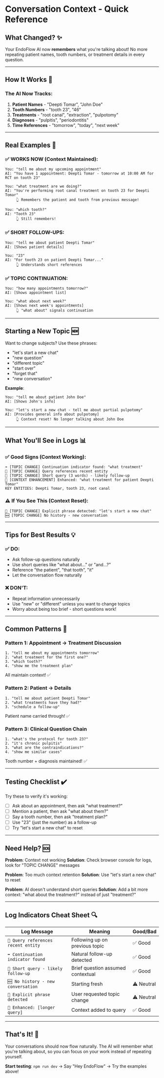 # Conversation Context - Quick Reference

## What Changed? ✨

Your EndoFlow AI now **remembers** what you're talking about! No more repeating patient names, tooth numbers, or treatment details in every question.

---

## How It Works 🧠

### The AI Now Tracks:
1. **Patient Names** - "Deepti Tomar", "John Doe"
2. **Tooth Numbers** - "tooth 23", "46"
3. **Treatments** - "root canal", "extraction", "pulpotomy"
4. **Diagnoses** - "pulpitis", "periodontitis"
5. **Time References** - "tomorrow", "today", "next week"

---

## Real Examples 💬

### ✅ WORKS NOW (Context Maintained):
```
You: "tell me about my upcoming appointment"
AI: "You have 1 appointment: Deepti Tomar - tomorrow at 10:00 AM for RCT on tooth 23"

You: "what treatment are we doing?"
AI: "You're performing root canal treatment on tooth 23 for Deepti Tomar"
     👆 Remembers the patient and tooth from previous message!

You: "which tooth?"
AI: "Tooth 23"
     👆 Still remembers!
```

### ✅ SHORT FOLLOW-UPS:
```
You: "tell me about patient Deepti Tomar"
AI: [Shows patient details]

You: "23"
AI: "For tooth 23 on patient Deepti Tomar..."
     👆 Understands short references
```

### ✅ TOPIC CONTINUATION:
```
You: "how many appointments tomorrow?"
AI: [Shows appointment list]

You: "what about next week?"
AI: [Shows next week's appointments]
     👆 "what about" signals continuation
```

---

## Starting a New Topic 🆕

Want to change subjects? Use these phrases:

- "let's start a new chat"
- "new question"
- "different topic"
- "start over"
- "forget that"
- "new conversation"

**Example**:
```
You: "tell me about patient John Doe"
AI: [Shows John's info]

You: "let's start a new chat - tell me about partial pulpotomy"
AI: [Provides general info about pulpotomy]
     👆 Context reset! No longer talking about John Doe
```

---

## What You'll See in Logs 📊

### ✅ Good Signs (Context Working):
```
➡️ [TOPIC CHANGE] Continuation indicator found: "what treatment"
🔗 [TOPIC CHANGE] Query references recent entity
📏 [TOPIC CHANGE] Short query (3 words) - likely follow-up
📝 [CONTEXT ENHANCEMENT] Enhanced: "what treatment for patient Deepti Tomar"
KEY ENTITIES: Deepti Tomar, tooth 23, root canal
```

### ⚠️ If You See This (Context Reset):
```
🔄 [TOPIC CHANGE] Explicit phrase detected: "let's start a new chat"
🆕 [TOPIC CHANGE] No history - new conversation
```

---

## Tips for Best Results 💡

### ✅ DO:
- Ask follow-up questions naturally
- Use short queries like "what about..." or "and...?"
- Reference "the patient", "that tooth", "it"
- Let the conversation flow naturally

### ❌ DON'T:
- Repeat information unnecessarily
- Use "new" or "different" unless you want to change topics
- Worry about being too brief - short questions work!

---

## Common Patterns 🎯

### Pattern 1: Appointment → Treatment Discussion
```
1. "tell me about my appointments tomorrow"
2. "what treatment for the first one?"
3. "which tooth?"
4. "show me the treatment plan"
```
All maintain context! ✅

### Pattern 2: Patient → Details
```
1. "tell me about patient Deepti Tomar"
2. "what treatments have they had?"
3. "schedule a follow-up"
```
Patient name carried through! ✅

### Pattern 3: Clinical Question Chain
```
1. "what's the protocol for tooth 23?"
2. "it's chronic pulpitis"
3. "what are the contraindications?"
4. "show me similar cases"
```
Tooth number + diagnosis maintained! ✅

---

## Testing Checklist ✔️

Try these to verify it's working:

- [ ] Ask about an appointment, then ask "what treatment?"
- [ ] Mention a patient, then ask "what about them?"
- [ ] Say a tooth number, then ask "treatment plan?"
- [ ] Use "23" (just the number) as a follow-up
- [ ] Try "let's start a new chat" to reset

---

## Need Help? 🆘

**Problem**: Context not working
**Solution**: Check browser console for logs, look for "TOPIC CHANGE" messages

**Problem**: Too much context retention
**Solution**: Use "let's start a new chat" to reset

**Problem**: AI doesn't understand short queries
**Solution**: Add a bit more context: "what about the treatment?" instead of just "treatment?"

---

## Log Indicators Cheat Sheet 🔍

| Log Message | Meaning | Good/Bad |
|------------|---------|----------|
| `🔗 Query references recent entity` | Following up on previous topic | ✅ Good |
| `➡️ Continuation indicator found` | Natural follow-up detected | ✅ Good |
| `📏 Short query - likely follow-up` | Brief question assumed contextual | ✅ Good |
| `🆕 No history - new conversation` | Starting fresh | ⚠️ Neutral |
| `🔄 Explicit phrase detected` | User requested topic change | ⚠️ Neutral |
| `📝 Enhanced: [longer query]` | Context added to query | ✅ Good |

---

## That's It! 🎉

Your conversations should now flow naturally. The AI will remember what you're talking about, so you can focus on your work instead of repeating yourself.

**Start testing**: `npm run dev` → Say "Hey EndoFlow" → Try the examples above!
